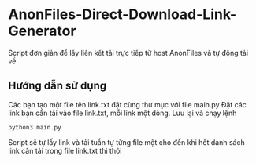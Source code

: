# AnonFiles-Direct-Download-Link-Generator
Script đơn giản để lấy liên kết tải trực tiếp từ host AnonFiles và tự động tải về
## Hướng dẫn sử dụng
Các bạn tạo một file tên link.txt đặt cùng thư mục với file main.py
Đặt các link bạn cần tải vào file link.txt, mỗi link một dòng.
Lưu lại và chạy lệnh 
```bash
python3 main.py
```
Script sẽ tự lấy link và tải tuần tự từng file một cho đến khi hết danh sách link cần tải trong file link.txt thì thôi

